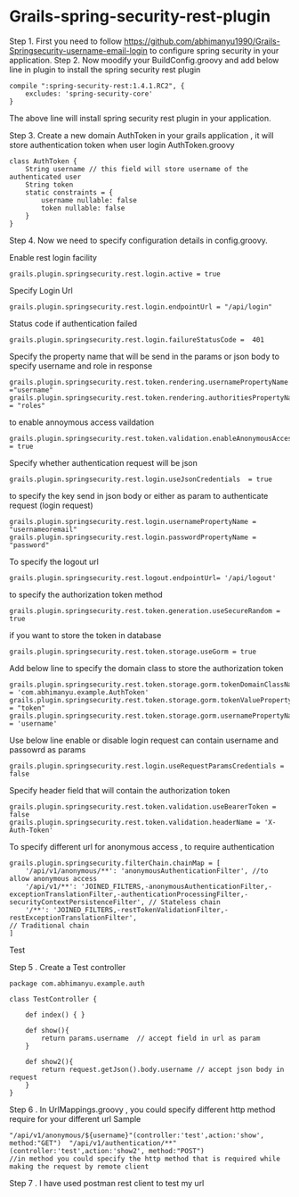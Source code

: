 Grails-spring-security-rest-plugin
==================================

Step 1. First you need to follow https://github.com/abhimanyu1990/Grails-Springsecurity-username-email-login to configure spring security in your application. 
Step 2. Now moodify your BuildConfig.groovy and add below line in plugin to install the spring security rest plugin
```
compile ":spring-security-rest:1.4.1.RC2", {
    excludes: 'spring-security-core'
}
```
The above line will install spring security rest plugin in your application.

Step 3. Create a new domain AuthToken in your grails application , it will store authentication token when user login
AuthToken.groovy
```
class AuthToken {
	String username // this field will store username of the authenticated user
	String token
    static constraints = {
		username nullable: false
		token nullable: false
    }
}

```
Step 4. Now we need to specify configuration details in config.groovy.

Enable rest login facility
```
grails.plugin.springsecurity.rest.login.active = true
````
Specify Login Url
```
grails.plugin.springsecurity.rest.login.endpointUrl = "/api/login"
```

Status code if authentication failed
```
grails.plugin.springsecurity.rest.login.failureStatusCode =  401
```
Specify the property name that will be send in the params or json body to specify username and role in response
```
grails.plugin.springsecurity.rest.token.rendering.usernamePropertyName ="username"
grails.plugin.springsecurity.rest.token.rendering.authoritiesPropertyName = "roles"
```
to enable annoymous access vaildation
```
grails.plugin.springsecurity.rest.token.validation.enableAnonymousAccess = true
```
Specify whether authentication request will be json 
```
grails.plugin.springsecurity.rest.login.useJsonCredentials	= true
```
to specify the key send in json body or either as param to authenticate request (login request)
```
grails.plugin.springsecurity.rest.login.usernamePropertyName = "usernameoremail"
grails.plugin.springsecurity.rest.login.passwordPropertyName = "password"
```
To specify the logout url
```
grails.plugin.springsecurity.rest.logout.endpointUrl= '/api/logout'
```
to specify the authorization token method
```
grails.plugin.springsecurity.rest.token.generation.useSecureRandom = true
```
if you want to store the token in database
```
grails.plugin.springsecurity.rest.token.storage.useGorm = true
```
Add below line to specify the domain class to store the authorization token 
```
grails.plugin.springsecurity.rest.token.storage.gorm.tokenDomainClassName = 'com.abhimanyu.example.AuthToken'
grails.plugin.springsecurity.rest.token.storage.gorm.tokenValuePropertyName = "token"
grails.plugin.springsecurity.rest.token.storage.gorm.usernamePropertyName = 'username'
```
Use below line enable or disable login request can contain username and passowrd as params
```
grails.plugin.springsecurity.rest.login.useRequestParamsCredentials	= false
```

Specify header field that will contain the authorization token
```
grails.plugin.springsecurity.rest.token.validation.useBearerToken = false
grails.plugin.springsecurity.rest.token.validation.headerName = 'X-Auth-Token'
```
To specify different url for anonymous access , to  require authentication

```
grails.plugin.springsecurity.filterChain.chainMap = [
	'/api/v1/anonymous/**': 'anonymousAuthenticationFilter', //to allow anonymous access
	'/api/v1/**': 'JOINED_FILTERS,-anonymousAuthenticationFilter,-exceptionTranslationFilter,-authenticationProcessingFilter,-securityContextPersistenceFilter', // Stateless chain
	'/**': 'JOINED_FILTERS,-restTokenValidationFilter,-restExceptionTranslationFilter',                                          // Traditional chain
]
```
Test 

Step 5 . Create a Test controller 
```
package com.abhimanyu.example.auth

class TestController {

    def index() { }
	
	def show(){
		return params.username  // accept field in url as param
	}
	
	def show2(){
		return request.getJson().body.username // accept json body in request
	}
}
```
Step 6 . In UrlMappings.groovy , you could specify different http method require for your different url
Sample
```
"/api/v1/anonymous/${username}"(controller:'test',action:'show', method:"GET")	"/api/v1/authentication/**"(controller:'test',action:'show2', method:"POST")
//in method you could specify the http method that is required while making the request by remote client
```

Step 7 . I have used postman rest client to test my url 

